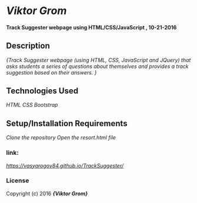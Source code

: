 #  _Viktor Grom_

####  Track Suggester webpage using HTML/CSS/JavaScript , 10-21-2016

## Description
_{Track Suggester webpage (using HTML, CSS, JavaScript and JQuery) that asks students a series of questions about themselves and provides a track suggestion based on their answers. }_

##  Technologies Used

_HTML CSS Bootstrap_

## Setup/Installation Requirements

_Clone the repository
Open the resort.html file_
### link:
  _https://vasyarogov84.github.io/TrackSuggester/_
### License

Copyright (c) 2016 **_{Viktor Grom}_**

